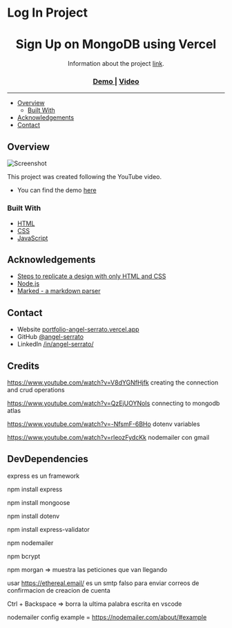 # Log In Project

<h1 align="center">Sign Up on MongoDB using Vercel</h1>

<div align="center">
   Information about the project <a href="https://serratoangel.github.io/lapizzadeelcanas/" target="_blank">link</a>.
</div>

<div align="center">
  <h3>
    <a href="#">
      Demo
    </a>
    <span>|</span>
    <a href="#">
      Video
    </a>
  </h3>
</div>

---

- [Overview](#overview)
  - [Built With](#built-with)
- [Acknowledgements](#acknowledgements)
- [Contact](#contact)

## Overview

![Screenshot](https://images.unsplash.com/photo-1566241477600-ac026ad43874?ixlib=rb-1.2.1&ixid=MnwxMjA3fDB8MHxwaG90by1wYWdlfHx8fGVufDB8fHx8&auto=format&fit=crop&w=1446&q=80)

This project was created following the YouTube video.

- You can find the demo [here](https://login-on-mongodb.vercel.app/)

### Built With

- [HTML](https://developer.mozilla.org/en-US/docs/Web/HTML)
- [CSS](https://developer.mozilla.org/en-US/docs/Web/CSS)
- [JavaScript](https://developer.mozilla.org/en-US/docs/Web/javascript)

## Acknowledgements

- [Steps to replicate a design with only HTML and CSS](https://devchallenges-blogs.web.app/how-to-replicate-design/)
- [Node.js](https://nodejs.org/)
- [Marked - a markdown parser](https://github.com/chjj/marked)

## Contact

- Website [portfolio-angel-serrato.vercel.app](https://portfolio-angel-serrato.vercel.app/)
- GitHub [@angel-serrato](https://github.com/angel-serrato)
- LinkedIn [/in/angel-serrato/](https://www.linkedin.com/in/angel-serrato/)

## Credits

https://www.youtube.com/watch?v=V8dYGNfHjfk creating the connection and crud operations

https://www.youtube.com/watch?v=QzEjUOYNoIs connecting to mongodb atlas

https://www.youtube.com/watch?v=-NfsmF-6BHo dotenv variables

https://www.youtube.com/watch?v=rleozFydcKk nodemailer con gmail

## DevDependencies

express es un framework

npm install express

npm install mongoose

npm install dotenv

npm install express-validator

npm nodemailer

npm bcrypt

npm morgan => muestra las peticiones que van llegando

usar https://ethereal.email/ es un smtp falso para enviar correos de confirmacion de creacion de cuenta 

Ctrl + Backspace => borra la ultima palabra escrita en vscode

nodemailer config example = https://nodemailer.com/about/#example